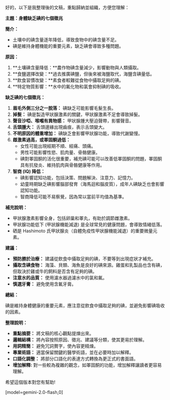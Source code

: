 好的，以下是我整理後的文稿，重點歸納並組織，方便您理解：

**主題：身體缺乏碘的七個徵兆**

**簡介：**

*   土壤中的碘含量逐年降低，導致食物中的碘含量不足。
*   碘是維持身體機能的重要元素，缺乏碘會導致多種問題。

**原因：**

1.  **土壤碘含量降低：**農作物碘含量減少，影響動物與人類攝取。
2.  **食鹽選擇改變：**過去推廣碘鹽，但後來被海鹽取代，海鹽含碘量低。
3.  **飲食習慣改變：**素食者較難從食物中攝取足夠的碘。
4.  **特定物質影響：**水中的氟化物和氯會抑制碘的吸收。

**缺乏碘的七個徵兆：**

1.  **眉毛外側三分之一脫落：** 碘缺乏可能影響毛髮生長。
2.  **掉髮：** 碘是製造甲狀腺激素的關鍵，甲狀腺激素不足會導致掉髮。
3.  **聲音沙啞、喉嚨有異物感：** 甲狀腺腫大壓迫聲帶，影響聲音。
4.  **舌頭腫大：** 舌頭邊緣出現齒痕，表示舌頭變大。
5.  **不明原因的體重增加：** 碘缺乏會影響甲狀腺功能，導致代謝變慢。
6.  **雌激素過高，或睪固酮過低：**
    *   女性可能出現經期不順、經痛、頭痛。
    *   男性可能影響性慾、肌肉量、骨骼健康。
    *   碘對睪固酮的活化很重要，補充碘可能可以改善低睪固酮的問題，睪固酮具有抗發炎、維持肌肉與骨骼健康等作用。
7.  **智商 (IQ) 降低：**
    *   碘影響認知功能，包括決策、問題解決、注意力、記憶力。
    *   幼童時期缺乏碘影響腦部發育（海馬迴和腦皮質），成年人碘缺乏也會影響認知功能。
    *   智商降低可能不易察覺，因為常以當前平均值為基準。

**補充說明：**

*   甲狀腺激素影響全身，包括卵巢和睪丸，有助於調節雌激素。
*   甲狀腺功能低下 (甲狀腺機能減退) 是全球常見的健康問題，會導致情緒低落。
*   硒是 Hashimoto 氏甲狀腺炎（自體免疫性甲狀腺機能減退）的重要微量元素。

**建議：**

*   **預防勝於治療：** 建議從飲食中攝取足夠的碘，不要等到出現症狀才補充。
*   **攝取含碘食物：** 海藻、貝類、海魚是良好的碘來源。雞蛋和乳製品也含有碘，但取決於雞或牛的飼料是否含有足夠的碘。
*   **注意水的品質：** 使用濾水器過濾水中的氯和氟。
*   **慎選牙膏：** 避免使用含氟牙膏。

**總結：**

碘是維持身體健康的重要元素，應注意從飲食中攝取足夠的碘，並避免影響碘吸收的因素。

**整理說明：**

*   **重點摘要：** 將文稿的核心觀點提煉出來。
*   **邏輯結構：** 將內容按照原因、徵兆、建議等分類，使其更易於理解。
*   **用詞精簡：** 避免冗詞贅字，使內容更精煉。
*   **專業術語：** 適當保留關鍵的醫學術語，並在必要時加以解釋。
*   **口語化調整：** 將部分口語化的表達方式轉換為更正式的書面語。
*   **增加解釋:** 對一些較為複雜的觀念，如睪固酮的功能，增加解釋讓讀者更容易理解。

希望這個版本對您有幫助!

[model=gemini-2.0-flash,0]
